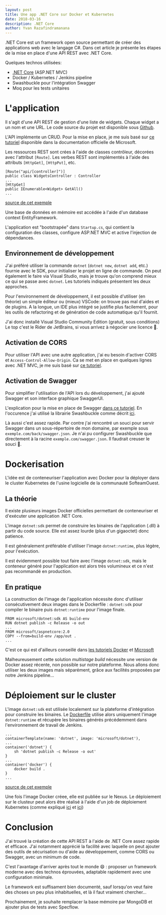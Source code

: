 ```yaml
---
layout: post
title: Une app .NET Core sur Docker et Kubernetes
date: 2018-03-16
description: .NET Core
author: Yvan Razafindramanana
---
```


.NET Core est un framework open source permettant de créer
des applications web avec le langage C#. Dans cet
article je présente les étapes de la mise
en place d'une API REST avec .NET Core.

Quelques technos utilisées:

* [.NET Core](https://www.microsoft.com/net/learn/in-browser-tutorial/1) (ASP.NET MVC)
* Docker / Kubernetes / Jenkins pipeline
* Swashbuckle pour l'intégration Swagger
* Moq pour les tests unitaires

# L'application

Il s'agit d'une API REST de gestion d'une liste
de widgets. Chaque widget a un nom et une
URL. Le code source du projet est disponible sous 
[Github](https://github.com/SofteamOuest/wallboard-back).

L'API implémente un CRUD. Pour la mise en place, je me
suis basé sur 
[ce tutoriel](https://docs.microsoft.com/en-us/aspnet/core/tutorials/web-api-vsc)
disponible dans la documentation
officielle de Microsoft.

Les ressources REST sont crées à l'aide de classes
contrôleur, décorées avec l'attribut `[Route]`. Les verbes
REST sont implémentés à l'aide des attributs `[HttpGet]`, `[HttpPut]`,
etc.

```
[Route("api/[controller]")]
public class WidgetsController : Controller
...
[HttpGet]
public IEnumerable<Widget> GetAll()
...
```
[source de cet exemple](https://github.com/SofteamOuest/wallboard-back/blob/master/WallboardBack/Controllers/WidgetsController.cs)

Une base de données en mémoire est accédée à l'aide d'un 
database context EntityFramework.

L'application est "bootstrapée" dans `Startup.cs`, qui 
contient la configuration des classes, configure ASP.NET MVC
et active l'injection de dépendances.

## Environnement de développement

J'ai préféré utiliser la commande `dotnet` (`dotnet new`,
`dotnet add`, etc.) fournie avec le SDK, pour initialiser
le projet en ligne de commande.
On peut également le faire via Visual Studio, mais je trouve
qu'on comprend mieux ce qui se passe avec `dotnet`.
Les tutoriels indiqués présentent les deux approches.

Pour l'environnement de développement, il est 
possible d'utiliser (en théorie)
un simple éditeur ou (mieux) VSCode: on trouve 
pas mal d'aides et de plugins.
A la longue, un IDE plus intégré se justifie plus facilement,
pour les outils de refactoring et de génération de code
automatique qu'il fournit.

J'ai donc installé Visual Studio Community Edition
(gratuit, sous conditions) Le top c'est le Rider de
JetBrains, si vous arrivez à négocier une licence 🤑.

## Activation de CORS

Pour utiliser l'API avec une autre application, j'ai eu besoin
d'activer CORS et `Access-Control-Allow-Origin`. Ca se met
en place en quelques lignes avec .NET MVC, je me suis basé sur
[ce tutoriel](https://docs.microsoft.com/en-us/aspnet/core/security/cors).

## Activation de Swagger

Pour simplifier l'utilisation de l'API lors du développement,
j'ai ajouté Swagger et son interface graphique SwaggerUI.

L'explication pour la mise en place de Swagger
[dans ce tutoriel](https://docs.microsoft.com/en-us/aspnet/core/tutorials/web-api-help-pages-using-swagger). 
En l'occurence j'ai utilisé la librairie Swashbuckle comme décrit
[ici](https://docs.microsoft.com/en-us/aspnet/core/tutorials/getting-started-with-swashbuckle?tabs=netcore-cli%2Cvisual-studio-xml).

Là aussi c'est assez rapide.
Par contre j'ai rencontré un souci pour
servir Swagger dans un 
sous-répertoire de mon domaine, par exemple sous `exemple.com/back/swagger.json`.
Je n'ai pu configurer Swashbuckle que 
directement à la racine `exemple.com/swagger.json`. Il faudrait
creuser le souci 🤔.

# Dockerisation

L'idée est de conteneuriser l'application avec Docker
pour la déployer dans le cluster Kubernetes de l'usine logicielle
de la communauté SofteamOuest.

## La théorie

Il existe plusieurs images Docker officielles 
permettant de conteneuriser et
d'exécuter une application .NET Core.

L'image `dotnet:sdk` permet de construire les binaires de
l'application (.dll) à partir du code source.
Elle est assez lourde (plus d'un gigaoctet) donc patience.

Il est généralement préférable d'utiliser l'image
`dotnet:runtime`, plus légère, pour l'exécution.

Il est évidemment possible tout faire
 avec l'image `dotnet:sdk`, mais le conteneur généré 
pour l'application
est alors très volumineux et ce n'est pas recommandé
en production.

## En pratique 

La construction de l'image de l'application nécessite donc
d'utiliser consécutivement deux images dans le Dockerfile :
`dotnet:sdk` pour compiler le binaire puis `dotnet:runtime` pour
l'image finale.

```
FROM microsoft/dotnet:sdk AS build-env
RUN dotnet publish -c Release -o out
...
FROM microsoft/aspnetcore:2.0
COPY --from=build-env /app/out .
...
```

C'est ce qui est d'ailleurs conseillé dans
[les tutoriels Docker](https://docs.docker.com/engine/examples/dotnetcore/#create-a-dockerfile-for-an-aspnet-core-application) 
et [Microsoft](https://docs.microsoft.com/en-us/dotnet/core/docker/building-net-docker-images)

Malheureusement cette solution _multistage build_
nécessite une version de Docker
assez récente, non possible sur notre plateforme.
Nous allons donc utiliser les deux images mais séparément,
grâce aux facilités proposées par notre Jenkins pipeline...

# Déploiement sur le cluster

L'image `dotnet:sdk` est utilisée localement sur la plateforme
d'intégration pour construire les binaires.
Le [Dockerfile](https://github.com/SofteamOuest/wallboard-back/blob/master/Dockerfile)
utilise alors uniquement l'image `dotnet:runtime` et
récupère les binaires générés précédemment dans l'environnement
de travail de Jenkins.

```
...
containerTemplate(name: 'dotnet', image: 'microsoft/dotnet'),
...
container('dotnet') {
    sh 'dotnet publish -c Release -o out'
}
...
container('docker') {
    docker build .
}
...
```
[source de cet exemple](https://github.com/SofteamOuest/wallboard-back/blob/master/Jenkinsfile)

Une fois l'image Docker créee, elle est publiée sur le Nexus.
Le déploiement sur le clusteur peut alors être réalisé
à l'aide d'un job de déploiement Kubernetes (comme expliqué
[ici](https://softeamouest.github.io/2018/01/14/deploiement-kubernetes.html)
et [ici](https://softeamouest.github.io/2018/02/09/new-job.html))

# Conclusion

J'ai trouvé la création de cette API REST à l'aide de .NET Core
assez rapide et efficace. J'ai notamment apprécié la facilité
avec laquelle on peut ajouter des outils de sécurisation ou
d'aide au développement, comme CORS ou Swagger, 
avec un minimum de code.

C'est l'avantage d'arriver après tout le monde 😄 : proposer un
framework moderne avec des technos éprouvées,
adaptable rapidement avec une configuration minimale.

Le framework
est suffisament bien documenté, sauf lorsqu'on veut faire des
choses un peu plus inhabituelles, et là il faut vraiment chercher...

Prochainement, je souhaite remplacer la base mémoire
par MongoDB et ajouter plus de tests avec Specflow.